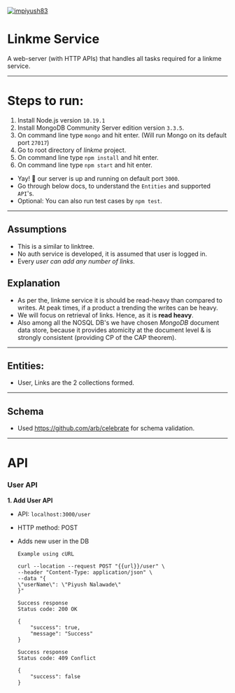 [![impiyush83](https://circleci.com/gh/impiyush83/linkme.svg?style=svg)](https://app.circleci.com/pipelines/github/impiyush83/linkme)


# Linkme Service
A web-server (with HTTP APIs) that handles all tasks required for a linkme service.

-----
# Steps to run:
1. Install Node.js version ```10.19.1```
2. Install MongoDB Community Server edition version ```3.3.5```.
3. On command line type ```mongo``` and hit enter. (Will run Mongo on its default port ```27017```)
5. Go to root directory of *linkme* project.
6. On command line type ```npm install``` and hit enter.
7. On command line type ```npm start``` and hit enter.
- Yay! 🎉 our server is up and running on default port ```3000```.
- Go through below docs, to understand the ```Entities``` and supported ```API```'s.
- Optional: You can also run test cases by ```npm test```.

-----

## Assumptions

- This is a similar to linktree.
- No auth service is developed, it is assumed that user is logged in. 
- Every *user can add any number of links*. 


## Explanation

- As per the, linkme service it is should be  read-heavy than compared to writes. At peak times, if a  product a trending the writes can be heavy. 
-  We will focus on retrieval of links. Hence, as it is **read heavy**. 
-  Also among all the NOSQL DB's we have chosen *MongoDB* document data store, because it provides atomicity at the document level & is strongly consistent (providing CP of the CAP theorem).

----

## Entities:

- User, Links are the 2 collections formed.

---

## Schema 

- Used https://github.com/arb/celebrate for schema validation.

---

# API

### User API 

**1.  Add User API**
    
- API: ```localhost:3000/user```
- HTTP method: POST
- Adds new user in the DB

    ```
    Example using cURL

    curl --location --request POST "{{url}}/user" \
    --header "Content-Type: application/json" \
    --data "{
	\"userName\": \"Piyush Nalawade\"
    }"  

    ```
    ```
    Success response
    Status code: 200 OK
    
    {
        "success": true,
        "message": "Success"
    }   
    ```

    ```
    Success response
    Status code: 409 Conflict
    
    {
        "success": false
    }   
    ```


